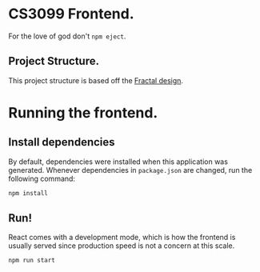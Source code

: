 # CS3099 Frontend.
For the love of god don't `npm eject`.

## Project Structure.

This project structure is based off the [Fractal design](https://hackernoon.com/fractal-a-react-app-structure-for-infinite-scale-4dab943092af).


# Running the frontend.

## Install dependencies

By default, dependencies were installed when this application was generated. Whenever dependencies in `package.json` are
changed, run the following command:

```sh
npm install
```

## Run!

React comes with a development mode, which is how the frontend is usually served since production speed is not a concern 
at this scale.

```sh
npm run start
```
